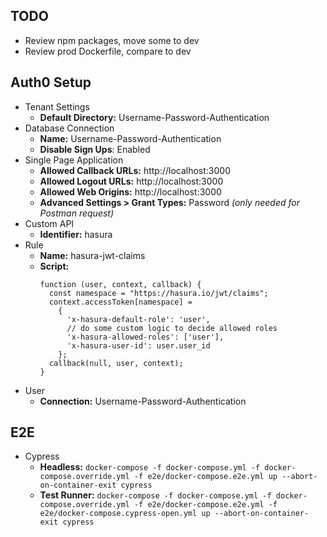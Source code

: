 ## TODO

- Review npm packages, move some to dev
- Review prod Dockerfile, compare to dev

## Auth0 Setup

- Tenant Settings
  - **Default Directory:** Username-Password-Authentication
- Database Connection
  - **Name:** Username-Password-Authentication
  - **Disable Sign Ups**: Enabled
- Single Page Application
  - **Allowed Callback URLs:** http://localhost:3000
  - **Allowed Logout URLs:** http://localhost:3000
  - **Allowed Web Origins:** http://localhost:3000
  - **Advanced Settings > Grant Types:** Password _(only needed for Postman request)_
- Custom API
  - **Identifier:** hasura
- Rule
  - **Name:** hasura-jwt-claims
  - **Script:**
    ```
    function (user, context, callback) {
      const namespace = "https://hasura.io/jwt/claims";
      context.accessToken[namespace] =
        {
          'x-hasura-default-role': 'user',
          // do some custom logic to decide allowed roles
          'x-hasura-allowed-roles': ['user'],
          'x-hasura-user-id': user.user_id
        };
      callback(null, user, context);
    }
    ```
- User
  - **Connection:** Username-Password-Authentication

## E2E

- Cypress
  - **Headless:** `docker-compose -f docker-compose.yml -f docker-compose.override.yml -f e2e/docker-compose.e2e.yml up --abort-on-container-exit cypress`
  - **Test Runner:** `docker-compose -f docker-compose.yml -f docker-compose.override.yml -f e2e/docker-compose.e2e.yml -f e2e/docker-compose.cypress-open.yml up --abort-on-container-exit cypress`
